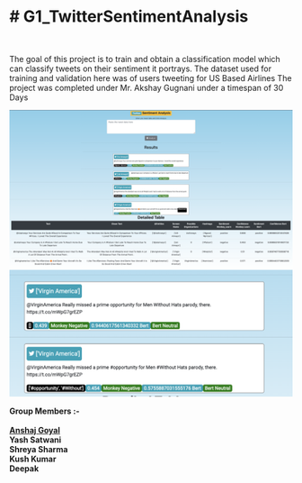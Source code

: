 <strong><h1># G1_TwitterSentimentAnalysis</h1></strong><br>

The goal of this project is to train and obtain a classification model which can classify tweets on their sentiment it portrays.
The dataset used for training and validation here was of users tweeting for US Based Airlines
The project was completed under Mr. Akshay Gugnani under a timespan of 30 Days

![](frontend.png)
![](frontend1.png)

<strong>Group Members :-</strong><br><br>
<strong><a href = "https://www.linkedin.com/in/anshaj-g-0588b0122/">Anshaj Goyal</a></strong><br>
<strong>Yash Satwani</strong><br>
<strong>Shreya Sharma</strong><br>
<strong>Kush Kumar</strong><br>
<strong>Deepak</strong><br>
